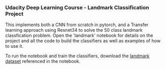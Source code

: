 ### Udacity Deep Learning Course - Landmark Classification Project

This implements both a CNN from scratch in pytorch, and a Transfer learning approach using Resnet34 to solve the 50 class landmark classfication problem.  Open the 'landmark' notebook for details on the project and all the code to build the classifiers as well as examples of how to use it.  

To run the notebook and train the classifiers, download the [landmark dataset](https://udacity-dlnfd.s3-us-west-1.amazonaws.com/datasets/landmark_images.zip) referenced in the notebook.